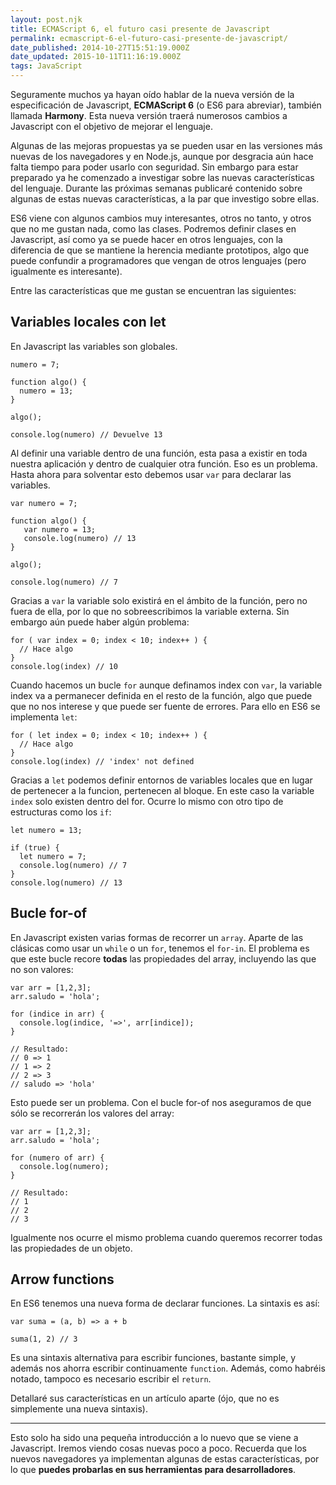 ```yaml
---
layout: post.njk
title: ECMAScript 6, el futuro casi presente de Javascript
permalink: ecmascript-6-el-futuro-casi-presente-de-javascript/
date_published: 2014-10-27T15:51:19.000Z
date_updated: 2015-10-11T11:16:19.000Z
tags: JavaScript
---
```


Seguramente muchos ya hayan oído hablar de la nueva versión de la especificación de Javascript, **ECMAScript 6** (o ES6 para abreviar), también llamada **Harmony**. Esta nueva versión traerá numerosos cambios a Javascript con el objetivo de mejorar el lenguaje.

Algunas de las mejoras propuestas ya se pueden usar en las versiones más nuevas de los navegadores y en Node.js, aunque por desgracia aún hace falta tiempo para poder usarlo con seguridad. Sin embargo para estar preparado ya he comenzado a investigar sobre las nuevas características del lenguaje. Durante las próximas semanas publicaré contenido sobre algunas de estas nuevas características, a la par que investigo sobre ellas.

ES6 viene con algunos cambios muy interesantes, otros no tanto, y otros que no me gustan nada, como las clases. Podremos definir clases en Javascript, así como ya se puede hacer en otros lenguajes, con la diferencia de que se mantiene la herencia mediante prototipos, algo que puede confundir a programadores que vengan de otros lenguajes (pero igualmente es interesante).

Entre las características que me gustan se encuentran las siguientes:


## Variables locales con let
En Javascript las variables son globales.

```language-javascript
numero = 7;

function algo() {
  numero = 13;
}

algo();

console.log(numero) // Devuelve 13
```
Al definir una variable dentro de una función, esta pasa a existir en toda nuestra aplicación y dentro de cualquier otra función. Eso es un problema. Hasta ahora para solventar esto debemos usar `var` para declarar las variables.
```language-javascript
var numero = 7;

function algo() {
   var numero = 13;
   console.log(numero) // 13
}

algo();

console.log(numero) // 7
```
Gracias a `var` la variable solo existirá en el ámbito de la función, pero no fuera de ella, por lo que no sobreescribimos la variable externa. Sin embargo aún puede haber algún problema:
```language-javascript
for ( var index = 0; index < 10; index++ ) {
  // Hace algo
}
console.log(index) // 10
```
Cuando hacemos un bucle `for` aunque definamos index con `var`, la variable index va a permanecer definida en el resto de la función, algo que puede que no nos interese y que puede ser fuente de errores. Para ello en ES6 se implementa `let`:
```language-javascript
for ( let index = 0; index < 10; index++ ) {
  // Hace algo
}
console.log(index) // 'index' not defined
```
Gracias a `let` podemos definir entornos de variables locales que en lugar de pertenecer a la funcion, pertenecen al bloque. En este caso la variable `index` solo existen dentro del for. Ocurre lo mismo con otro tipo de estructuras como los `if`:
```language-javascript
let numero = 13;

if (true) {
  let numero = 7;
  console.log(numero) // 7
}
console.log(numero) // 13
```

## Bucle for-of
En Javascript existen varias formas de recorrer un `array`. Aparte de las clásicas como usar un `while` o un `for`, tenemos el `for-in`. El problema es que este bucle recore **todas** las propiedades del array, incluyendo las que no son valores:
```language-javascript
var arr = [1,2,3];  
arr.saludo = 'hola';

for (indice in arr) {  
  console.log(indice, '=>', arr[indice]);
}

// Resultado:
// 0 => 1
// 1 => 2
// 2 => 3
// saludo => 'hola'

```
Esto puede ser un problema. Con el bucle for-of nos aseguramos de que sólo se recorrerán los valores del array:

```language-javascript
var arr = [1,2,3];
arr.saludo = 'hola';

for (numero of arr) {
  console.log(numero);
}

// Resultado:
// 1
// 2
// 3
```

Igualmente nos ocurre el mismo problema cuando queremos recorrer todas las propiedades de un objeto.

## Arrow functions
En ES6 tenemos una nueva forma de declarar funciones. La sintaxis es así:
```language-javascript
var suma = (a, b) => a + b

suma(1, 2) // 3
```

Es una sintaxis alternativa para escribir funciones, bastante simple, y además nos ahorra escribir continuamente `function`. Además, como habréis notado, tampoco es necesario escribir el `return`.

Detallaré sus características en un artículo aparte (ójo, que no es simplemente una nueva sintaxis).

***

Esto solo ha sido una pequeña introducción a lo nuevo que se viene a Javascript. Iremos viendo cosas nuevas poco a poco. Recuerda que los nuevos navegadores ya implementan algunas de estas características, por lo que **puedes probarlas en sus herramientas para desarrolladores**.
